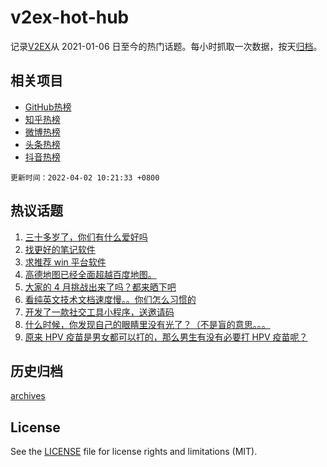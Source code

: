 # v2ex-hot-hub

 记录[V2EX](https://www.v2ex.com/)从 2021-01-06 日至今的热门话题。每小时抓取一次数据，按天[归档](archives)。
 
 ## 相关项目

- [GitHub热榜](https://github.com/lonnyzhang423/github-hot-hub)
- [知乎热榜](https://github.com/lonnyzhang423/zhihu-hot-hub)
- [微博热榜](https://github.com/lonnyzhang423/weibo-hot-hub)
- [头条热榜](https://github.com/lonnyzhang423/toutiao-hot-hub)
- [抖音热榜](https://github.com/lonnyzhang423/douyin-hot-hub)


 `更新时间：2022-04-02 10:21:33 +0800`

## 热议话题

1. [三十多岁了，你们有什么爱好吗](https://www.v2ex.com/t/844250)
1. [找更好的笔记软件](https://www.v2ex.com/t/844271)
1. [求推荐 win 平台软件](https://www.v2ex.com/t/844262)
1. [高德地图已经全面超越百度地图。](https://www.v2ex.com/t/844393)
1. [大家的 4 月挑战出来了吗？都来晒下吧](https://www.v2ex.com/t/844283)
1. [看纯英文技术文档速度慢。。你们怎么习惯的](https://www.v2ex.com/t/844358)
1. [开发了一款社交工具小程序，送邀请码](https://www.v2ex.com/t/844334)
1. [什么时候，你发现自己的眼睛里没有光了？（不是盲的意思。。。](https://www.v2ex.com/t/844386)
1. [原来 HPV 疫苗是男女都可以打的，那么男生有没有必要打 HPV 疫苗呢？](https://www.v2ex.com/t/844254)

## 历史归档

[archives](archives)

## License

See the [LICENSE](LICENSE) file for license rights and limitations (MIT).
